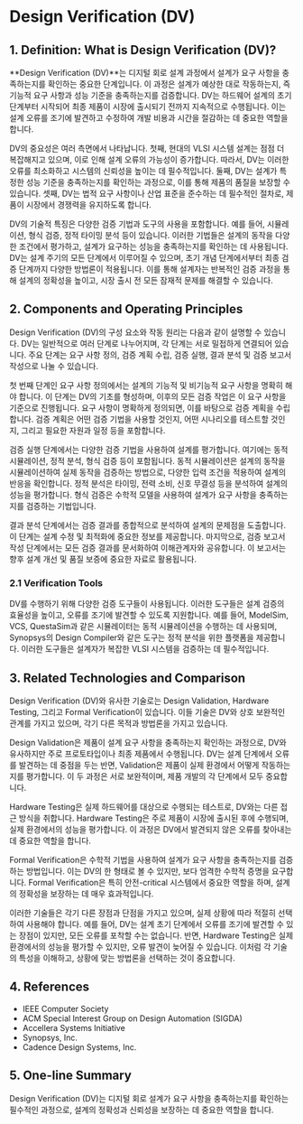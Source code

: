 # Design Verification (DV)

## 1. Definition: What is **Design Verification (DV)**?
**Design Verification (DV)**는 디지털 회로 설계 과정에서 설계가 요구 사항을 충족하는지를 확인하는 중요한 단계입니다. 이 과정은 설계가 예상한 대로 작동하는지, 즉 기능적 요구 사항과 성능 기준을 충족하는지를 검증합니다. DV는 하드웨어 설계의 초기 단계부터 시작되어 최종 제품이 시장에 출시되기 전까지 지속적으로 수행됩니다. 이는 설계 오류를 조기에 발견하고 수정하여 개발 비용과 시간을 절감하는 데 중요한 역할을 합니다.

DV의 중요성은 여러 측면에서 나타납니다. 첫째, 현대의 VLSI 시스템 설계는 점점 더 복잡해지고 있으며, 이로 인해 설계 오류의 가능성이 증가합니다. 따라서, DV는 이러한 오류를 최소화하고 시스템의 신뢰성을 높이는 데 필수적입니다. 둘째, DV는 설계가 특정한 성능 기준을 충족하는지를 확인하는 과정으로, 이를 통해 제품의 품질을 보장할 수 있습니다. 셋째, DV는 법적 요구 사항이나 산업 표준을 준수하는 데 필수적인 절차로, 제품이 시장에서 경쟁력을 유지하도록 합니다.

DV의 기술적 특징은 다양한 검증 기법과 도구의 사용을 포함합니다. 예를 들어, 시뮬레이션, 형식 검증, 정적 타이밍 분석 등이 있습니다. 이러한 기법들은 설계의 동작을 다양한 조건에서 평가하고, 설계가 요구하는 성능을 충족하는지를 확인하는 데 사용됩니다. DV는 설계 주기의 모든 단계에서 이루어질 수 있으며, 초기 개념 단계에서부터 최종 검증 단계까지 다양한 방법론이 적용됩니다. 이를 통해 설계자는 반복적인 검증 과정을 통해 설계의 정확성을 높이고, 시장 출시 전 모든 잠재적 문제를 해결할 수 있습니다.

## 2. Components and Operating Principles
Design Verification (DV)의 구성 요소와 작동 원리는 다음과 같이 설명할 수 있습니다. DV는 일반적으로 여러 단계로 나누어지며, 각 단계는 서로 밀접하게 연결되어 있습니다. 주요 단계는 요구 사항 정의, 검증 계획 수립, 검증 실행, 결과 분석 및 검증 보고서 작성으로 나눌 수 있습니다.

첫 번째 단계인 요구 사항 정의에서는 설계의 기능적 및 비기능적 요구 사항을 명확히 해야 합니다. 이 단계는 DV의 기초를 형성하며, 이후의 모든 검증 작업은 이 요구 사항을 기준으로 진행됩니다. 요구 사항이 명확하게 정의되면, 이를 바탕으로 검증 계획을 수립합니다. 검증 계획은 어떤 검증 기법을 사용할 것인지, 어떤 시나리오를 테스트할 것인지, 그리고 필요한 자원과 일정 등을 포함합니다.

검증 실행 단계에서는 다양한 검증 기법을 사용하여 설계를 평가합니다. 여기에는 동적 시뮬레이션, 정적 분석, 형식 검증 등이 포함됩니다. 동적 시뮬레이션은 설계의 동작을 시뮬레이션하여 실제 동작을 검증하는 방법으로, 다양한 입력 조건을 적용하여 설계의 반응을 확인합니다. 정적 분석은 타이밍, 전력 소비, 신호 무결성 등을 분석하여 설계의 성능을 평가합니다. 형식 검증은 수학적 모델을 사용하여 설계가 요구 사항을 충족하는지를 검증하는 기법입니다.

결과 분석 단계에서는 검증 결과를 종합적으로 분석하여 설계의 문제점을 도출합니다. 이 단계는 설계 수정 및 최적화에 중요한 정보를 제공합니다. 마지막으로, 검증 보고서 작성 단계에서는 모든 검증 결과를 문서화하여 이해관계자와 공유합니다. 이 보고서는 향후 설계 개선 및 품질 보증에 중요한 자료로 활용됩니다.

### 2.1 Verification Tools
DV를 수행하기 위해 다양한 검증 도구들이 사용됩니다. 이러한 도구들은 설계 검증의 효율성을 높이고, 오류를 조기에 발견할 수 있도록 지원합니다. 예를 들어, ModelSim, VCS, QuestaSim과 같은 시뮬레이터는 동적 시뮬레이션을 수행하는 데 사용되며, Synopsys의 Design Compiler와 같은 도구는 정적 분석을 위한 플랫폼을 제공합니다. 이러한 도구들은 설계자가 복잡한 VLSI 시스템을 검증하는 데 필수적입니다.

## 3. Related Technologies and Comparison
Design Verification (DV)와 유사한 기술로는 Design Validation, Hardware Testing, 그리고 Formal Verification이 있습니다. 이들 기술은 DV와 상호 보완적인 관계를 가지고 있으며, 각기 다른 목적과 방법론을 가지고 있습니다.

Design Validation은 제품이 설계 요구 사항을 충족하는지 확인하는 과정으로, DV와 유사하지만 주로 프로토타입이나 최종 제품에서 수행됩니다. DV는 설계 단계에서 오류를 발견하는 데 중점을 두는 반면, Validation은 제품이 실제 환경에서 어떻게 작동하는지를 평가합니다. 이 두 과정은 서로 보완적이며, 제품 개발의 각 단계에서 모두 중요합니다.

Hardware Testing은 실제 하드웨어를 대상으로 수행되는 테스트로, DV와는 다른 접근 방식을 취합니다. Hardware Testing은 주로 제품이 시장에 출시된 후에 수행되며, 실제 환경에서의 성능을 평가합니다. 이 과정은 DV에서 발견되지 않은 오류를 찾아내는 데 중요한 역할을 합니다.

Formal Verification은 수학적 기법을 사용하여 설계가 요구 사항을 충족하는지를 검증하는 방법입니다. 이는 DV의 한 형태로 볼 수 있지만, 보다 엄격한 수학적 증명을 요구합니다. Formal Verification은 특히 안전-critical 시스템에서 중요한 역할을 하며, 설계의 정확성을 보장하는 데 매우 효과적입니다.

이러한 기술들은 각기 다른 장점과 단점을 가지고 있으며, 실제 상황에 따라 적절히 선택하여 사용해야 합니다. 예를 들어, DV는 설계 초기 단계에서 오류를 조기에 발견할 수 있는 장점이 있지만, 모든 오류를 포착할 수는 없습니다. 반면, Hardware Testing은 실제 환경에서의 성능을 평가할 수 있지만, 오류 발견이 늦어질 수 있습니다. 이처럼 각 기술의 특성을 이해하고, 상황에 맞는 방법론을 선택하는 것이 중요합니다.

## 4. References
- IEEE Computer Society
- ACM Special Interest Group on Design Automation (SIGDA)
- Accellera Systems Initiative
- Synopsys, Inc.
- Cadence Design Systems, Inc.

## 5. One-line Summary
Design Verification (DV)는 디지털 회로 설계가 요구 사항을 충족하는지를 확인하는 필수적인 과정으로, 설계의 정확성과 신뢰성을 보장하는 데 중요한 역할을 합니다.